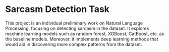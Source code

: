 # Sarcasm Detection Task

This project is an individual preliminary work on Natural Language Processing, focusing on detecting sarcasm in the dataset. It explores machine learning models such as random forest, XGBoost, CatBoost, etc. as the baseline models. Moreover, it implements deep learning methods that would aid in discovering more complex patterns from the dataset.
